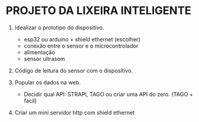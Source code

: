 # PROJETO DA LIXEIRA INTELIGENTE

1. Idealizar o prototipo do dispositivo.
    * esp32 ou arduino + shield ethernet (escolher)
    * conexão entre o sensor e o microcontrolador
    * alimentação
    * sensor ultrasom

2. Código de leitura do sensor com o dispositivo.

3. Popular os dados na web.
    * Decidir qual API: STRAPI, TAGO ou criar uma API do zero. (TAGO + facil)

4. Criar um mini servidor http com shield ethernet